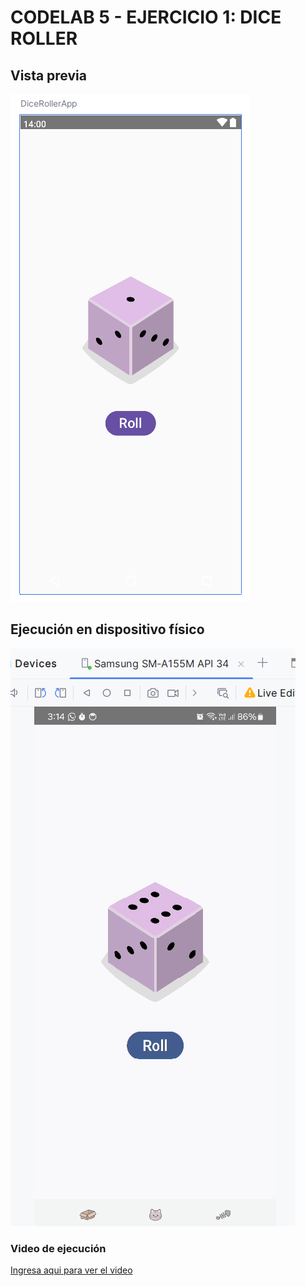 # CODELAB 5 - EJERCICIO 1: DICE ROLLER

## Vista previa
![imagen_1](vista_previa.png)

## Ejecución en dispositivo físico
![imagen_2](vista_ejecucion.png)

### Video de ejecución
[Ingresa aqui para ver el video](https://photos.app.goo.gl/vutrDCcoikMDb3q49)